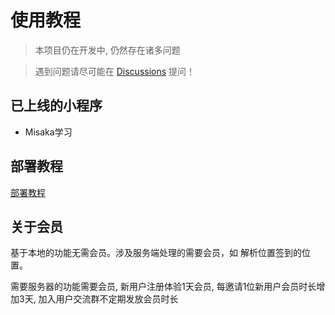 # 使用教程

> 本项目仍在开发中, 仍然存在诸多问题

> 遇到问题请尽可能在 [Discussions](https://github.com/Misaka-OpenSource/Chaoxing-WechatMiniProgram/discussions) 提问！

## 已上线的小程序

+ Misaka学习

## 部署教程

[部署教程](./develop.md)

## 关于会员

基于本地的功能无需会员。涉及服务端处理的需要会员，如 解析位置签到的位置。

需要服务器的功能需要会员, 新用户注册体验1天会员, 每邀请1位新用户会员时长增加3天, 加入用户交流群不定期发放会员时长

